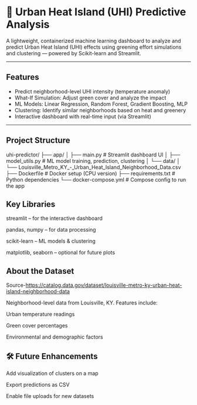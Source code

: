 # 🌆 Urban Heat Island (UHI) Predictive Analysis 

A lightweight, containerized machine learning dashboard to analyze and predict Urban Heat Island (UHI) effects using greening effort simulations and clustering — powered by Scikit-learn and Streamlit.

---

##  Features

-  Predict neighborhood-level UHI intensity (temperature anomaly)
-  What-If Simulation: Adjust green cover and analyze the impact
-  ML Models: Linear Regression, Random Forest, Gradient Boosting, MLP
-  Clustering: Identify similar neighborhoods based on heat and greenery
-  Interactive dashboard with real-time input (via Streamlit)

---

##  Project Structure

uhi-predictor/
├── app/
│ ├── main.py # Streamlit dashboard UI
│ ├── model_utils.py # ML model training, prediction, clustering
│ └── data/
│ └── Louisville_Metro_KY_-_Urban_Heat_Island_Neighborhood_Data.csv
├── Dockerfile # Docker setup (CPU version)
├── requirements.txt # Python dependencies
└── docker-compose.yml # Compose config to run the app

##  Key Libraries
streamlit – for the interactive dashboard

pandas, numpy – for data processing

scikit-learn – ML models & clustering

matplotlib, seaborn – optional for future plots

## About the Dataset
Source-https://catalog.data.gov/dataset/louisville-metro-ky-urban-heat-island-neighborhood-data

Neighborhood-level data from Louisville, KY.
Features include:

Urban temperature readings

Green cover percentages

Environmental and demographic factors

## 🛠️ Future Enhancements
Add visualization of clusters on a map

Export predictions as CSV

Enable file uploads for new datasets

